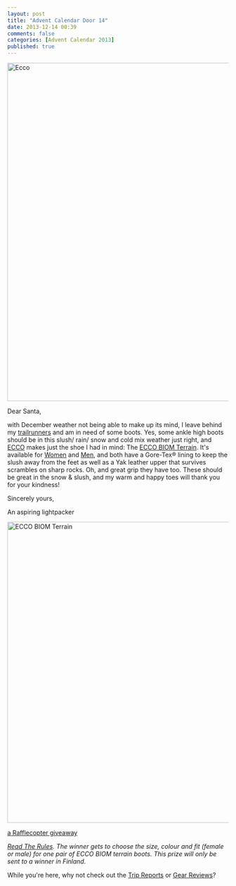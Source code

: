 ```yaml
---
layout: post
title: "Advent Calendar Door 14"
date: 2013-12-14 00:39
comments: false
categories: [Advent Calendar 2013]
published: true
---
```


<a href="http://shopeu.ecco.com/fi/fi" title="Ecco by HendrikMorkel, on Flickr"><img src="http://farm8.staticflickr.com/7319/11277458664_96c79ecb69_b.jpg" width="1024" height="768" alt="Ecco"></a>

<!-- more -->

Dear Santa,

with December weather not being able to make up its mind, I leave behind my [trailrunners](http://shopeu.ecco.com/fi/fi/ecco/ecco-biom-ultra-men_1690664/1690677?navId=332&page=-1&price=89-260) and am in need of some boots. Yes, some ankle high boots should be in this slush/ rain/ snow and cold mix weather just right, and [ECCO](http://global.ecco.com/) makes just the shoe I had in mind: The [ECCO BIOM Terrain](http://global.ecco.com/en/sport/outdoor#!biom-terrain/tech). It's available for [Women](http://shopeu.ecco.com/fi/fi/ecco/ecco-biom-terrain-ladies_1783564/1783570?navId=319) and [Men](http://shopeu.ecco.com/fi/fi/ecco/ecco-biom-terrain-men-s_1784422/1784425?navId=332&page=-1&price=89-260), and both have a Gore-Tex® lining to keep the slush away from the feet as well as a Yak leather upper that survives scrambles on sharp rocks. Oh, and great grip they have too. These should be great in the snow & slush, and my warm and happy toes will thank you for your kindness!

Sincerely yours,


An aspiring lightpacker

<a href="http://www.flickr.com/photos/hendrikmorkel/11351998094/" title="ECCO BIOM Terrain by HendrikMorkel, on Flickr"><img src="http://farm8.staticflickr.com/7440/11351998094_debfb552a4_b.jpg" width="1024" height="683" alt="ECCO BIOM Terrain"></a>

<a id="rc-2eafd817" class="rafl" href="http://www.rafflecopter.com/rafl/display/2eafd817/" rel="nofollow">a Rafflecopter giveaway</a>
<script src="//d12vno17mo87cx.cloudfront.net/embed/rafl/cptr.js"></script>

*[Read The Rules](http://hikinginfinland.com/2013/11/advent-calendar-2013-the-rules.html). The winner gets to choose the size, colour and fit (female or male) for one pair of ECCO BIOM terrain boots. This prize will only be sent to a winner in Finland.* 

While you're here, why not check out the [Trip Reports](http://hikinginfinland.com/destinations/) or [Gear Reviews](http://hikinginfinland.com/gear-reviews/)?
